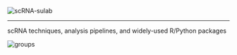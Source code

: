 ![scRNA-sulab](https://github.com/sulab-wmu/scRNA-subLab/blob/master/pic/scRNA-sulab-01.png)

<hr/>
scRNA techniques, analysis pipelines, and widely-used R/Python packages




![groups](https://github.com/sulab-wmu/scRNA-subLab/blob/master/pic/group.png)


